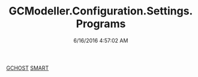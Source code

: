 ﻿---
title: GCModeller.Configuration.Settings.Programs
date: 6/16/2016 4:57:02 AM
---

[GCHOST](T-GCModeller.Configuration.Settings.Programs.GCHOST.html)
[SMART](T-GCModeller.Configuration.Settings.Programs.SMART.html)
